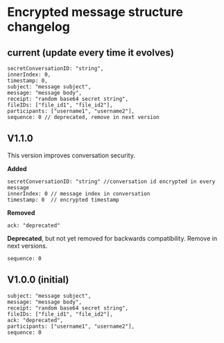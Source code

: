 # Encrypted message structure changelog


## current (update every time it evolves)

```
secretConversationID: "string",
innerIndex: 0,
timestamp: 0,
subject: "message subject",
message: "message body",
receipt: "random base64 secret string",
fileIDs: ["file_id1", "file_id2"],
participants: ["username1", "username2"],
sequence: 0 // deprecated, remove in next version
```


## V1.1.0
This version improves conversation security.

**Added**
```
secretConversationID: "string" //conversation id encrypted in every message
innerIndex: 0 // message index in conversation
timestamp: 0  // encrypted timestamp
```

**Removed**
```
ack: "deprecated"
```

**Deprecated**, but not yet removed for backwards compatibility. Remove in next versions.
```
sequence: 0  
```

## V1.0.0 (initial)

```
subject: "message subject",
message: "message body",
receipt: "random base64 secret string",
fileIDs: ["file_id1", "file_id2"],
ack: "deprecated",
participants: ["username1", "username2"],
sequence: 0 
```


